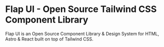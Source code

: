 # Flap UI - Open Source Tailwind CSS Component Library

Flap UI is an Open Source Component Library &amp; Design System for HTML, Astro &amp; React built on top of Tailwind CSS.

